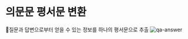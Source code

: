 # 의문문 평서문 변환
📍질문과 답변으로부터 얻을 수 있는 정보를 하나의 평서문으로 추출
![qa-answer](https://user-images.githubusercontent.com/89725142/211133320-713a488a-3726-4840-b1cf-f16527894336.png)
